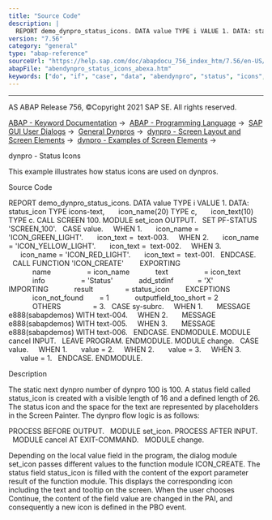 ```yaml
---
title: "Source Code"
description: |
  REPORT demo_dynpro_status_icons. DATA value TYPE i VALUE 1. DATA: status_icon TYPE icons-text, icon_name(20) TYPE c, icon_text(10) TYPE c. CALL SCREEN 100. MODULE set_icon OUTPUT. SET PF-STATUS 'SCREEN_100'. CASE value. WHEN 1. icon_name = 'ICON_GREEN_LIGHT'. icon_text =  text-003. WHEN
version: "7.56"
category: "general"
type: "abap-reference"
sourceUrl: "https://help.sap.com/doc/abapdocu_756_index_htm/7.56/en-US/abendynpro_status_icons_abexa.htm"
abapFile: "abendynpro_status_icons_abexa.htm"
keywords: ["do", "if", "case", "data", "abendynpro", "status", "icons", "abexa"]
---
```


* * *

AS ABAP Release 756, ©Copyright 2021 SAP SE. All rights reserved.

[ABAP - Keyword Documentation](https://help.sap.com/doc/abapdocu_756_index_htm/7.56/en-US/abenabap.htm) →  [ABAP - Programming Language](https://help.sap.com/doc/abapdocu_756_index_htm/7.56/en-US/abenabap_reference.htm) →  [SAP GUI User Dialogs](https://help.sap.com/doc/abapdocu_756_index_htm/7.56/en-US/abenabap_screens.htm) →  [General Dynpros](https://help.sap.com/doc/abapdocu_756_index_htm/7.56/en-US/abenabap_dynpros.htm) →  [dynpro - Screen Layout and Screen Elements](https://help.sap.com/doc/abapdocu_756_index_htm/7.56/en-US/abenabap_dynpros_screen.htm) →  [dynpro - Examples of Screen Elements](https://help.sap.com/doc/abapdocu_756_index_htm/7.56/en-US/abenscreen_elements_abexas.htm) → 

dynpro - Status Icons

This example illustrates how status icons are used on dynpros.

Source Code

REPORT demo\_dynpro\_status\_icons.
DATA value TYPE i VALUE 1.
DATA: status\_icon TYPE icons-text,
      icon\_name(20) TYPE c,
      icon\_text(10) TYPE c.
CALL SCREEN 100.
MODULE set\_icon OUTPUT.
  SET PF-STATUS 'SCREEN\_100'.
  CASE value.
    WHEN 1.
      icon\_name = 'ICON\_GREEN\_LIGHT'.
      icon\_text =  text-003.
    WHEN 2.
      icon\_name = 'ICON\_YELLOW\_LIGHT'.
      icon\_text =  text-002.
    WHEN 3.
      icon\_name = 'ICON\_RED\_LIGHT'.
      icon\_text =  text-001.
  ENDCASE.
  CALL FUNCTION 'ICON\_CREATE'
       EXPORTING
            name                  = icon\_name
            text                  = icon\_text
            info                  = 'Status'
            add\_stdinf            = 'X'
       IMPORTING
            result                = status\_icon
       EXCEPTIONS
            icon\_not\_found        = 1
            outputfield\_too\_short = 2
            OTHERS                = 3.
  CASE sy-subrc.
    WHEN 1.
      MESSAGE e888(sabapdemos) WITH text-004.
    WHEN 2.
      MESSAGE e888(sabapdemos) WITH text-005.
    WHEN 3.
      MESSAGE e888(sabapdemos) WITH text-006.
  ENDCASE.
ENDMODULE.
MODULE cancel INPUT.
  LEAVE PROGRAM.
ENDMODULE.
MODULE change.
  CASE value.
    WHEN 1.
      value = 2.
    WHEN 2.
      value = 3.
    WHEN 3.
      value = 1.
  ENDCASE.
ENDMODULE.

Description

The static next dynpro number of dynpro 100 is 100. A status field called status\_icon is created with a visible length of 16 and a defined length of 26. The status icon and the space for the text are represented by placeholders in the Screen Painter. The dynpro flow logic is as follows:

PROCESS BEFORE OUTPUT.
  MODULE set\_icon.
PROCESS AFTER INPUT.
  MODULE cancel AT EXIT-COMMAND.
  MODULE change.

Depending on the local value field in the program, the dialog module set\_icon passes different values to the function module ICON\_CREATE. The status field status\_icon is filled with the content of the export parameter result of the function module. This displays the corresponding icon including the text and tooltip on the screen. When the user chooses Continue, the content of the field value are changed in the PAI, and consequently a new icon is defined in the PBO event.